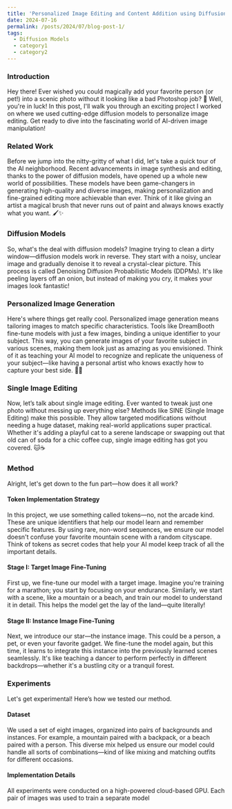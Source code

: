 ```yaml
---
title: 'Personalized Image Editing and Content Addition using Diffusion Models'
date: 2024-07-16
permalink: /posts/2024/07/blog-post-1/
tags:
  - Diffusion Models
  - category1
  - category2
---
```


### Introduction

Hey there! Ever wished you could magically add your favorite person (or pet!) into a scenic photo without it looking like a bad Photoshop job? 🌟 Well, you're in luck! In this post, I'll walk you through an exciting project I worked on where we used cutting-edge diffusion models to personalize image editing. Get ready to dive into the fascinating world of AI-driven image manipulation!

### Related Work

Before we jump into the nitty-gritty of what I did, let's take a quick tour of the AI neighborhood. Recent advancements in image synthesis and editing, thanks to the power of diffusion models, have opened up a whole new world of possibilities. These models have been game-changers in generating high-quality and diverse images, making personalization and fine-grained editing more achievable than ever. Think of it like giving an artist a magical brush that never runs out of paint and always knows exactly what you want. 🖌️✨

### Diffusion Models

So, what's the deal with diffusion models? Imagine trying to clean a dirty window—diffusion models work in reverse. They start with a noisy, unclear image and gradually denoise it to reveal a crystal-clear picture. This process is called Denoising Diffusion Probabilistic Models (DDPMs). It's like peeling layers off an onion, but instead of making you cry, it makes your images look fantastic!

### Personalized Image Generation

Here's where things get really cool. Personalized image generation means tailoring images to match specific characteristics. Tools like DreamBooth fine-tune models with just a few images, binding a unique identifier to your subject. This way, you can generate images of your favorite subject in various scenes, making them look just as amazing as you envisioned. Think of it as teaching your AI model to recognize and replicate the uniqueness of your subject—like having a personal artist who knows exactly how to capture your best side. 🎨📸

### Single Image Editing

Now, let’s talk about single image editing. Ever wanted to tweak just one photo without messing up everything else? Methods like SINE (Single Image Editing) make this possible. They allow targeted modifications without needing a huge dataset, making real-world applications super practical. Whether it's adding a playful cat to a serene landscape or swapping out that old can of soda for a chic coffee cup, single image editing has got you covered. 🐱☕️

### Method

Alright, let's get down to the fun part—how does it all work?

#### Token Implementation Strategy

In this project, we use something called tokens—no, not the arcade kind. These are unique identifiers that help our model learn and remember specific features. By using rare, non-word sequences, we ensure our model doesn't confuse your favorite mountain scene with a random cityscape. Think of tokens as secret codes that help your AI model keep track of all the important details.

#### Stage I: Target Image Fine-Tuning

First up, we fine-tune our model with a target image. Imagine you're training for a marathon; you start by focusing on your endurance. Similarly, we start with a scene, like a mountain or a beach, and train our model to understand it in detail. This helps the model get the lay of the land—quite literally!

#### Stage II: Instance Image Fine-Tuning

Next, we introduce our star—the instance image. This could be a person, a pet, or even your favorite gadget. We fine-tune the model again, but this time, it learns to integrate this instance into the previously learned scenes seamlessly. It's like teaching a dancer to perform perfectly in different backdrops—whether it's a bustling city or a tranquil forest.

### Experiments

Let's get experimental! Here’s how we tested our method.

#### Dataset

We used a set of eight images, organized into pairs of backgrounds and instances. For example, a mountain paired with a backpack, or a beach paired with a person. This diverse mix helped us ensure our model could handle all sorts of combinations—kind of like mixing and matching outfits for different occasions.

#### Implementation Details

All experiments were conducted on a high-powered cloud-based GPU. Each pair of images was used to train a separate model
